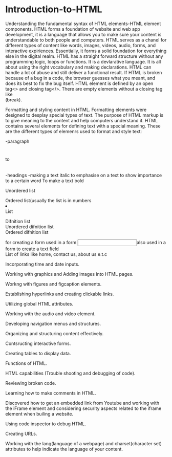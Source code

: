 # Introduction-to-HTML

Understanding the fundamental syntax of HTML elements-HTML element components. 
HTML forms a foundation of website and web app development, it is a language that allows you to make sure your content is understandable to both people and computers.
HTML serves as a chanel for different types of content like words, images, videos, audio, forms, and interactive expiriences. 
Essentially, it forms a solid foundation for everything else in the digital realm.
HTML has a straight forward structure without any programming logic, loops or functions. It is a devlarative language. It is all about using the right vocabulary and making declarations.
HTML can handle a lot of abuse and still deliver a functional result.
If HTML is broken because of a bug in a code, the browser guesses what you meant, and does its best to fix the bug itself. 
HTML element is defined by an open tag<> and closing tag</>. There are empty elements without a closing tag like<br>(break).


Formatting and styling content in HTML.
Formatting elements were designed to desplay special types of text. 
The purpose of HTML markup is to give meaning to the content and help computers understand it. HTML contains several elements for defining text with a special meaning.
These are the different types of elemenrs used to format and style text:
<p></p>-paragraph
<h1></h1> to <h6></h6>-headings
<i></i>-making a text italic
<em></em>to emphasise on a text
<strong></strong>to show importance to a certain word
<b></b>To make a text bold
<ul></ul>Unordered list
<ol></ol>Ordered list(usually the list is in numbers
<li></li>List
<dl></dl>Difnition list
<dt></dt> Unordered difnition list
<dd></dd>Ordered difnition list
<form></form>for creating a form
<label></label>used in a form 
<input>also used in a form to create a text field
<nav></nav>List of links like home, contact us, about us e.t.c



Incorporating time and date inputs.

Working with graphics and Adding images into HTML pages.

Workng with figures and figcaption elements. 

Establishing hyperlinks and creating clickable links.

Utilizing global HTML attributes.

Working with the audio and video element.

Developing navigation menus and structures. 

Organizing and structuring content effectively. 

Contsructing interactive forms.

Creating tables to display data.

Functions of HTML.

HTML capabilities (Trouble shooting and debugging of code).

Reviewing broken code.

Learning how to make comments in HTML.

Discovered how to get an embedded link from Youtube and working with the iFrame element and considering security aspects related to the iframe element when builing a website. 

Using code inspector to debug HTML.

Creating URLs.

Working with the lang(language of a webpage) and charset(character set) attributes to help indicate the language of your content.
